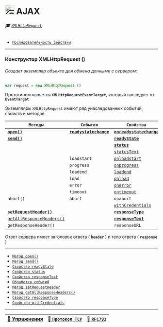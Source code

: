 # <img src="https://avatars2.githubusercontent.com/u/19735284?s=40&v=4" width="30" title="Ⓒ Irina Fylyppova ( garevna ) 2019"/> AJAX

###### :mortar_board: [`XMLHttpRequest`](XMLHttpRequest)

* [`Последовательность действий`](XMLHttpRequest-steps)

***

<a name="XMLHttpRequest"></a>

### Конструктор XMLHttpRequest ()

###### Создает экземпляр объекта для обмена данными с сервером:

```javascript
var request = new XMLHttpRequest ()
```

Прототипом является **`XMLHttpRequestEventTarget`**, который наследует от **`EventTarget`**

Экземпляры `XMLHttpRequest` имеют ряд унаследованных событий, свойств и методов

<a name='table'></a>

| `Методы` | `События` | `Свойства` |
|-|-|-|
| [**`open()`**](XMLHttpRequest-open) | [**`readystatechange`**](XMLHttpRequest-readyState) | [**`onreadystatechange`**](XMLHttpRequest-readyState) |
| [**`send()`**](XMLHttpRequest-send) | | [**`readyState`**](XMLHttpRequest-readyState) |
|  | | [**`status`**](XMLHttpRequest-status) |
|  | | [`statusText`](XMLHttpRequest-status) |
|  | `loadstart` | [`onloadstart`](XMLHttpRequest-events#on) |
|  | `progress` | [`onprogress`](XMLHttpRequest-events#on) |
|  | `loadend` | [`loadend`](XMLHttpRequest-events#on) |
|  | `load` | [`onload`](XMLHttpRequest-events#onload) |
|  | `error`  | [`onerror`](XMLHttpRequest-events#onerror) |
|  | `timeout` | [`ontimeout`](XMLHttpRequest-events#ontimeout)|
| `abort()` | `abort` | `onabort` |
|  |  | [`withCredentials`](XMLHttpRequest-withCredentials) |
| [**`setRequestHeader()`**](XMLHttpRequest-setRequestHeader) |  | [**`responseType`**](XMLHttpRequest-response#responseType) |
| [`getAllResponseHeaders()`](XMLHttpRequest-response#getAllResponseHeaders) | | [**`responseText`**](XMLHttpRequest-response#responseText) |
| `getResponseHeader()` | | `responseURL` |

Ответ сервера имеет заголовок ответа ( **`header`** ) и тело ответа ( **`response`** )

***

* [`Метод open()`](XMLHttpRequest-open)
* [`Метод send()`](XMLHttpRequest-send)
* [`Свойство readyState`](XMLHttpRequest-readyState)
* [`Свойство status`](XMLHttpRequest-status)
* [`Свойство responseText`](XMLHttpRequest-responseText)
* [`Обработка событий`](XMLHttpRequest-events)
* [`Метод setRequestHeader`](XMLHttpRequest-setRequestHeader)
* [`Метод getAllResponseHeaders()`](XMLHttpRequest-response#getAllResponseHeaders)
* [`Свойство responseType`](XMLHttpRequest-response#responseType)
* [`Свойство withCredentials`](XMLHttpRequest-withCredentials)

***

| [:briefcase: Упражнения](https://docs.google.com/forms/d/e/1FAIpQLSdA3JwhlOTXdZxCO3y1MdLe-pe-cynNVGeboy7IV0aWHliGHA/viewform) | [:link: `Протокол TCP`](https://xakep.ru/2002/04/11/14943/) | [:link: **`RFC793`**](https://www.lissyara.su/doc/rfc/rfc793/) |
|-|-|-|
